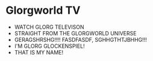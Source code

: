 # Glorgworld TV
* WATCH GLORG TELEVISON
* STRAIGHT FROM THE GLORGWORLD UNIVERSE
* GERAGSHRSHG!!!! FASDFASDF, SGHHGTHTJBHHG!!!
* I'M GLORG GLOCKENSPIEL!
* THAT IS MY NAME!
